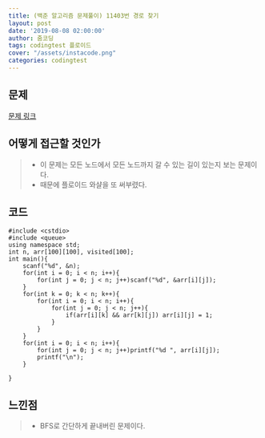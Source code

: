 ```yaml
---
title: (백준 알고리즘 문제풀이) 11403번 경로 찾기
layout: post
date: '2019-08-08 02:00:00'
author: 줌코딩
tags: codingtest 플로이드
cover: "/assets/instacode.png"
categories: codingtest
---
```


## 문제

[문제 링크](https://www.acmicpc.net/problem/11403)

## 어떻게 접근할 것인가

>* 이 문제는 모든 노드에서 모든 노드까지 갈 수 있는 길이 있는지 보는 문제이다.
>* 때문에 플로이드 와샬을 또 써부렸다.

## 코드

    #include <cstdio>
    #include <queue>
    using namespace std;
    int n, arr[100][100], visited[100];
    int main(){
        scanf("%d", &n);
        for(int i = 0; i < n; i++){
            for(int j = 0; j < n; j++)scanf("%d", &arr[i][j]);
        }
        for(int k = 0; k < n; k++){
            for(int i = 0; i < n; i++){
                for(int j = 0; j < n; j++){
                    if(arr[i][k] && arr[k][j]) arr[i][j] = 1;
                }
            }
        }
        for(int i = 0; i < n; i++){
            for(int j = 0; j < n; j++)printf("%d ", arr[i][j]);
            printf("\n");
        }

    }

## 느낀점

>* BFS로 간단하게 끝내버린 문제이다.
